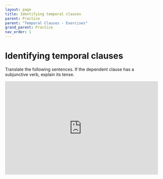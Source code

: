 ```yaml
---
layout: page
title: Identifying temporal clauses
parent: Practice
parent: "Temporal Clauses - Exercises"
grand_parent: Practice
nav_order: 1
---
```


# Identifying temporal clauses


Translate the following sentences. If the dependent clause has a subjunctive verb, explain its tense.

<iframe width="100%" height="309" frameborder="0"
  src="https://observablehq.com/embed/@l3/temporal-clauses?cell=viewof+q&cell=question&cell=answer1&cell=viewof+showAnswer&cell=css"></iframe>
  
